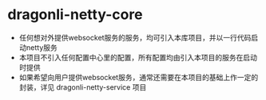 # dragonli-netty-core
* 任何想对外提供websocket服务的服务，均可引入本库项目，并以一行代码启动netty服务
* 本项目不引入任何配置中心里的配置，所有配置均由引入本项目的服务在启动时提供
* 如果希望向用户提供websocket服务，通常还需要在本项目的基础上作一定的封装，详见 dragonli-netty-service 项目